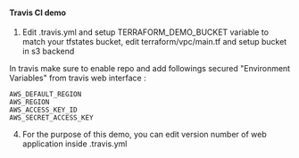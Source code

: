 #### Travis CI demo

1) Edit .travis.yml and setup TERRAFORM_DEMO_BUCKET variable to match your tfstates bucket, edit terraform/vpc/main.tf and setup bucket in s3 backend

In travis make sure to enable repo and add followings secured "Environment Variables" from travis web interface :
```
AWS_DEFAULT_REGION
AWS_REGION
AWS_ACCESS_KEY_ID
AWS_SECRET_ACCESS_KEY
```

4) For the purpose of this demo, you can edit version number of web application inside .travis.yml
